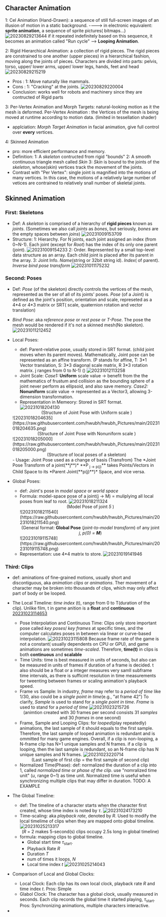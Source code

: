 ## Character Animation
  1: Cel Animation (Hand-Drawn): a sequence of still full-screen images of an illusion of motion in a static background.  ----> in electronic equivalent: **sprite animation**, a sequence of sprite pictures( bitmaps...) 
  ![20230829213644](https://raw.githubusercontent.com/hwubh/hwubh_Pictures/main/20230829213644.png) 
  if it repeated indefinitely based on this sequence, it becomes an animation called "Run cycle" --> **Looping Animation**. 

  2: Rigid Hierarchical Animation: a collection of rigid pieces. The rigid pieces are constrained to one another (upper pieces) in a hierarchical fashion, moving along the joints of pieces.
  Characters are divided into parts: pelvis, torso, upper/ lower arms, upper/ lower legs, hands, feet and head
  ![20230829215219](https://raw.githubusercontent.com/hwubh/hwubh_Pictures/main/20230829215219.png) 
   - Pros : 1: Move naturally like mammals.
   - Cons : 1: "Cracking" at the joints. 
  ![20230829220004](https://raw.githubusercontent.com/hwubh/hwubh_Pictures/main/20230829220004.png)
  - Conclusion: works well for robots and machinery since they are contructed of Rigid parts

  3: Per-Vertex Animation and Morph Targets: natural-looking motion as it the mesh is deformed.
  Per-Vertex Animation : the Vertices of the mesh is being moved at runtime according to motion data. (limited in tessellation shader)
  - applciation: *Morph Target Animation* in facial animation, give full control over **every** vertices.

  4: Skinned Animation
  - pro: more efficient performance and memory.
  - Definition: 1: A *skeleton* contructed from rigid "bounds"
                2: A smooth continuous triangle mesh called *Skin*
                3: *Skin* is bound to the joints of the *skeleton*, whose(skin) vertices track the movement of the joints.
  - Contrast with "Per Vertex": single joint is magnified into the motions of many vertices. In this case, the motions of a relatively large number of vetices are contrained to relatively snall number of skeletal joints.

## Skinned Animation
  ### First: Skeletons
  - Def: A *skeleton* is comprised of a hierarchy of **rigid pieces** known as *joints*. (Sometimes we also call *joints* as *bones*, but seriously, *bones* are the empty spaces between *joins*)
    ![20231009153709](https://raw.githubusercontent.com/hwubh/hwubh_Pictures/main/20231009153709.png)
  - Structure: 
      1: Hierarchy. For N joints, each joint assigned an index (from 0~N-1). Each joint (except for *Root*) has the index of its only one parent (joint).
      ![20231009154233](https://raw.githubusercontent.com/hwubh/hwubh_Pictures/main/20231009154233.png)
      2: Order. Represented by a small top-level data structure as an array. Each child joint is placed after its parent in the array.
      3: Joint Info. *Name*(string or 32bit string id). *Index*( of parent). *Inverse bind pose transform* 
      ![20231011175232](https://raw.githubusercontent.com/hwubh/hwubh_Pictures/main/20231011175232.png)
  ### Second: Poses
  - Def: *Pose* (of the skeleton) directly controls the vertices of the mesh, represented as the ser of all of its joints' poses.
         *Pose* (of a Joint) is defined as the joint's position, orientation and scale, represeted as a 4\*4 or 4\*3 matrix or SRT( scale, quaternion rotation and vector translation)
  - *Bind Pose*: aka *reference pose* or *rest pose* or *T-Pose*. The pose the mesh would be rendered if it's not a skinned mesh(No skeleton).
                 ![20231011212452](https://raw.githubusercontent.com/hwubh/hwubh_Pictures/main/20231011212452.png)
  - Local Poses: 
    - def: Parent-relative pose, usually stored in SRT format. (child joint moves when its parent moves). 
                      Mathematically, Joint pose can be represented as an affine transform.
                      (P stands for affine, T: 3\*1 Vector translation, S: 3\*3 diagonal scale matrix, R 3\*3 rotation matrix. j ranges from 0 to N-1) ()
                      ![20231012113258](https://raw.githubusercontent.com/hwubh/hwubh_Pictures/main/20231012113258.png)
    - Joint Scale: *Case1:* **Uniform** scale value -> benefit from the the mathematics of frustum and collision as the bounding sphere of a    joint never perform as ellipsoid, and also save memory.
                   *Case2:* **Nonuniform** scale value -> represented as a Vector3, allowing 3-dimension transformation.
    - Representation in Memeory: Stored in SRT format.
    ![20231018204130](https://raw.githubusercontent.com/hwubh/hwubh_Pictures/main/20231018204130.png)
    <center>(Structure of Joint Pose with Uniform scale )</center>
    ![20231018204635](https://raw.githubusercontent.com/hwubh/hwubh_Pictures/main/20231018204635.png)
    <center>(Structure of Joint Pose with Nonuniform scale )</center>
    ![20231018205000](https://raw.githubusercontent.com/hwubh/hwubh_Pictures/main/20231018205000.png)
    <center>(Structure of local poses of a skeleton)</center>
    - Usage: Joint Pose used as a change of basis (Transfrom)
      The *Joint Pose Transform of a joint(**j**)* **P<sub> j -> p(j)</sub>** takes Points/Vectors in Child Space to its *Parent Joint(**p(j)**)* Space, and vice versa.
    
  - Global Poses: 
    - def: Joint's pose in *model space* or *world space*
    - Formula: model-space pose of a joint(j -> M) = muliplying all local poses from leaf to root.
      ![20231018211324](https://raw.githubusercontent.com/hwubh/hwubh_Pictures/main/20231018211324.png)
      <center>(Model Pose of joint <em>5</em> )</center>
      ![20231018211540](https://raw.githubusercontent.com/hwubh/hwubh_Pictures/main/20231018211540.png)
      <center>(General format: <strong>Global Pose</strong> (<em>joint-to-model transform</em>) of any joint <em>j</em>, <em>p(0) = <strong>M</strong></em>)</center>
      ![20231019115748](https://raw.githubusercontent.com/hwubh/hwubh_Pictures/main/20231019115748.png)
    - Representation: use 4*4 matrix to store.
      ![20231019141946](https://raw.githubusercontent.com/hwubh/hwubh_Pictures/main/20231019141946.png)
  
  ### Third: Clips
  - def: aminations of fine-grained motions, usually short and discontiguous, aka *animation clips* or *animations*. Ther movement of a character may be broken into  thousands of clips, which may only affect part of body or be looped.
  - The Local Timeline: *time index* (t), range from 0 to T(duration of the clip). Unlike film, t in game anition is a **float** and **continuous**
    [20231023114653](https://raw.githubusercontent.com/hwubh/hwubh_Pictures/main/20231023114653.png)
    - Pose Interpolation and Continuous Time: Clips only store important pose called *key poses*/ *key frames* at specific times, and the computer calculates poses in between via linear or curve-based interpolation.
    ![20231023115808](https://raw.githubusercontent.com/hwubh/hwubh_Pictures/main/20231023115808.png)
    Because frame rate of the game is not a constant( usually dependents on CPU or GPU), and game animations are sometimes *time-scaled*.
    Therefore, **time(t)** in clips is both **continuous** and **scalable**
    - Time Units: time is best measured in units of seconds, but also can be measured in units of frames if duration of a frame is decided. 
    t also should be a float or a integer measures very samll subframe time intervals, as there is sufficint resolution in time measurements for tweenting between frames or scaling animation's playback speed.
    - Frame vs Sample: In industry, *frame* may refer to a *period of time* like 1/30, also could be a *single point in time*(e.g., "at frame 42")
      To clarify, *Sample* is used to stand for a *single point in time*.
                  *Frame* is used to stand for a *period of time*
      ![20231023215726](https://raw.githubusercontent.com/hwubh/hwubh_Pictures/main/20231023215726.png)
      <center>(animtion created with 30 frames per second consists 31 <em>samples</em> and 30 <em>frames</em> in one second)</center>
    - Frame, Sample and Looping Clips: for *looped*(play repeatedly) animations, the last sample of it should equals to the first sample.  
        Therefore, the last sample of looped animation is redundant and is ommitted for many game engines.
        Overall, if a clip is non-looping, a N-frame clip has N+1 unique samples and N frames.
                 if a clip is looping, then the last sample is redundant, so an N-frame clip has N unique samples and N frames.
    ![20231023220714](https://raw.githubusercontent.com/hwubh/hwubh_Pictures/main/20231023220714.png)
          <center>(Last sample of first clip = the first sample of second clip)</center>
    - Normalized Time(Phase): def: normalized the duration of a clip into 1, called *normalized time* or *phase of the clip*.
      use "nomralized time unit" (*u*, range 0~1) as time unit.
      Normalized time is useful when synchronizing multiple clips that may differ in duration. 
      TODO: A EXAMPLE

  - The Global Timeline:
    - def: The timeline of a character starts when the character first created, whose time index is noted by $\tau$.
      ![20231024173210](https://raw.githubusercontent.com/hwubh/hwubh_Pictures/main/20231024173210.png)
    - Time-scaling: aka *playback rate*, denoted by *R*. Used to modify the local timelime of clips when they are mapped onto global timeline.
      ![20231025213317](https://raw.githubusercontent.com/hwubh/hwubh_Pictures/main/20231025213317.png)
      <center>(<em>R</em> = 2 makes 5-second(s) clips occupy 2.5s long in global timeline)</center>
    - formula: mapping clips to global timeline. 
      - Global start time $\tau$<sub>start</sub>. 
      - Playback Rate *R*
      - Duration *T*
      - num of times it loops, *N*
      - Local time index *t*
        ![20231025214043](https://raw.githubusercontent.com/hwubh/hwubh_Pictures/main/20231025214043.png)
  - Comparison of Local and Global Clocks: 
    - Local Clock: Each clip has its own local clock, playback rate *R* and time index *t*. Pros: Simple
    - Glabol Clock: The character has a global clock, usually measured in seconds. Each clip records the global time it started playing, $\tau$<sub>start</sub>. Pros: Synchronizing animations, multiple characters interactive.
  - 
